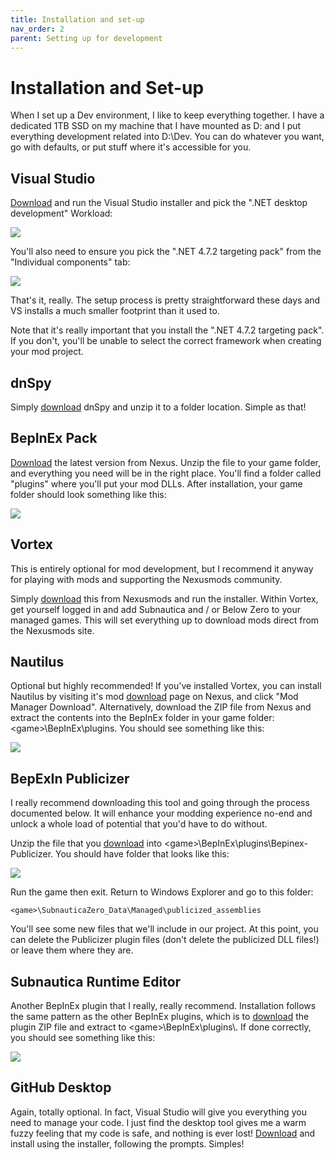 ```yaml
---
title: Installation and set-up
nav_order: 2
parent: Setting up for development
---
```


# Installation and Set-up

When I set up a Dev environment, I like to keep everything together. I have a dedicated 1TB SSD on my machine that I have mounted as D: and I put everything development related into D:\\Dev. You can do whatever you want, go with defaults, or put stuff where it's accessible for you.

## Visual Studio

[Download](software.md#downloads) and run the Visual Studio installer and pick the ".NET desktop development" Workload:

![](.\media\vsworkloadinstall.png)

You'll also need to ensure you pick the ".NET 4.7.2 targeting pack" from the "Individual components" tab:

![](.\media\vsframeworkinstall.png)

That's it, really. The setup process is pretty straightforward these days and VS installs a much smaller footprint than it used to.

Note that it's really important that you install the ".NET 4.7.2 targeting pack". If you don't, you'll be unable to select the correct framework when creating your mod project.

## dnSpy

Simply [download](software.md#downloads) dnSpy and unzip it to a folder location. Simple as that!

## BepInEx Pack

[Download](software.md#downloads) the latest version from Nexus. Unzip the file to your game folder, and everything you need will be in the right place. You'll find a folder called "plugins" where you'll put your mod DLLs. After installation, your game folder should look something like this:

![](.\media\bepinexpackinstall.png)

## Vortex

This is entirely optional for mod development, but I recommend it anyway for playing with mods and supporting the Nexusmods community.

Simply [download](software.md#downloads) this from Nexusmods and run the installer. Within Vortex, get yourself logged in and add Subnautica and / or Below Zero to your managed games. This will set everything up to download mods direct from the Nexusmods site.

## Nautilus

Optional but highly recommended! If you've installed Vortex, you can install Nautilus by visiting it's mod [download](software.md#downloads) page on Nexus, and click "Mod Manager Download". Alternatively, download the ZIP file from Nexus and extract the contents into the BepInEx folder in your game folder: \<game>\\BepInEx\\plugins. You should see something like this:

![](.\media\nautilusinstall.png)

## BepExIn Publicizer

I really recommend downloading this tool and going through the process documented below. It will enhance your modding experience no-end and unlock a whole load of potential that you'd have to do without.

Unzip the file that you [download](software.md#downloads) into \<game>\\BepInEx\\plugins\\Bepinex-Publicizer. You should have folder that looks like this:

![](.\media\publicizerinstall.png)

Run the game then exit. Return to Windows Explorer and go to this folder:

`<game>\SubnauticaZero_Data\Managed\publicized_assemblies`

You'll see some new files that we'll include in our project. At this point, you can delete the Publicizer plugin files (don't delete the publicized DLL files!) or leave them where they are.

## Subnautica Runtime Editor

Another BepInEx plugin that I really, really recommend. Installation follows the same pattern as the other BepInEx plugins, which is to [download](software.md#downloads) the plugin ZIP file and extract to \<game>\\BepInEx\\plugins\\. If done correctly, you should see something like this:

![](.\media\runtimeeditorinstall.png)

## GitHub Desktop

Again, totally optional. In fact, Visual Studio will give you everything you need to manage your code. I just find the desktop tool gives me a warm fuzzy feeling that my code is safe, and nothing is ever lost! [Download](software.md#downloads) and install using the installer, following the prompts. Simples!

